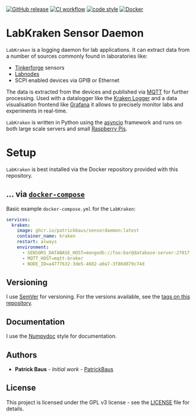 [![GitHub release](https://img.shields.io/github/release/PatrickBaus/sensorDaemon.svg)](../../releases/latest)
[![CI workflow](https://img.shields.io/github/actions/workflow/status/PatrickBaus/sensorDaemon/ci.yml?branch=master&label=ci&logo=github)](../../actions?workflow=ci)
[![code style](https://img.shields.io/badge/code%20style-black-000000.svg)](https://github.com/psf/black)
[![Docker](https://img.shields.io/badge/docker-%230db7ed.svg?style=flat&logo=docker&logoColor=white)](../../pkgs/container/sensordaemon)
# LabKraken Sensor Daemon
`LabKraken` is a logging daemon for lab applications. It can extract data from a number of sources commonly found in
laboratories like:
 * [Tinkerforge](https://www.tinkerforge.com/en/shop/bricklets.html) sensors
 * [Labnodes](https://github.com/TU-Darmstadt-APQ/Labnode_PID)
 * SCPI enabled devices via GPIB or Ethernet

The data is extracted from the devices and published via [MQTT](https://en.wikipedia.org/wiki/MQTT) for further
processing. Used with a datalogger like the [Kraken Logger](https://github.com/PatrickBaus/database_logger) and
a data visualisation frontend like [Grafana](https://grafana.com/grafana/) it allows to precisely monitor labs and
experiments in real-time.

`LabKraken` is written in Python using the [asyncio](https://docs.python.org/3/library/asyncio.html) framework and runs on
both large scale servers and small [Raspberry Pis](https://www.raspberrypi.com/).

# Setup
`LabKraken` is best installed via the Docker repository provided with this repository.

## ... via [`docker-compose`](https://github.com/docker/compose)

Basic example `docker-compose.yml` for the `LabKraken`:
```yaml
services:
  kraken:
    image: ghcr.io/patrickbaus/sensordaemon:latest
    container_name: kraken
    restart: always
    environment:
      - SENSORS_DATABASE_HOST=mongodb://foo:bar@database-server:27017
      - MQTT_HOST=mqtt-broker
      - NODE_ID=a4777632-3de5-4682-a0a7-3f86d879c74d 
```

## Versioning
I use [SemVer](http://semver.org/) for versioning. For the versions available, see the
[tags on this repository](/../../tags).

## Documentation
I use the [Numpydoc](https://numpydoc.readthedocs.io/en/latest/format.html) style for documentation.

## Authors
* **Patrick Baus** - *Initial work* - [PatrickBaus](https://github.com/PatrickBaus)

## License
This project is licensed under the GPL v3 license - see the [LICENSE](LICENSE) file for details.
